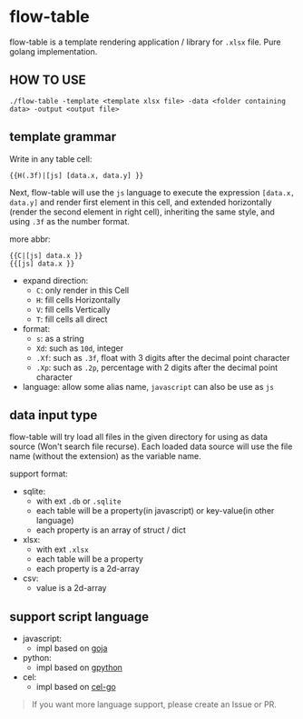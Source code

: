 # flow-table

flow-table is a template rendering application / library for `.xlsx` file. Pure golang implementation.

## HOW TO USE

```
./flow-table -template <template xlsx file> -data <folder containing data> -output <output file>
```

## template grammar

Write in any table cell:
```
{{H(.3f)|[js] [data.x, data.y] }}
```

Next, flow-table will use the `js` language to execute the expression `[data.x, data.y]` and render first element in this cell, and extended horizontally (render the second element in right cell), inheriting the same style, and using `.3f` as the number format.

more abbr:
```
{{C|[js] data.x }}
{{[js] data.x }}
```

- expand direction:
    - `C`: only render in this Cell
    - `H`: fill cells Horizontally
    - `V`: fill cells Vertically
    - `T`: fill cells all direct
- format:
    - `s`: as a string
    - `Xd`: such as `10d`, integer
    - `.Xf`: such as `.3f`, float with 3 digits after the decimal point character
    - `.Xp`: such as `.2p`, percentage with 2 digits after the decimal point character
- language:
    allow some alias name, `javascript` can also be use as `js`

## data input type

flow-table will try load all files in the given directory for using as data source (Won't search file recurse). Each loaded data source will use the file name (without the extension) as the variable name.

support format:
- sqlite:
    - with ext `.db` or `.sqlite`
    - each table will be a property(in javascript) or key-value(in other language)
    - each property is an array of struct / dict
- xlsx:
    - with ext `.xlsx`
    - each table will be a property
    - each property is a 2d-array
- csv:
    - value is a 2d-array

## support script language

- javascript:
    - impl based on [goja](https://github.com/dop251/goja)
- python:
    - impl based on [gpython](https://github.com/go-python/gpython)
- cel:
    - impl based on [cel-go](https://github.com/google/cel-go)

> If you want more language support, please create an Issue or PR.
